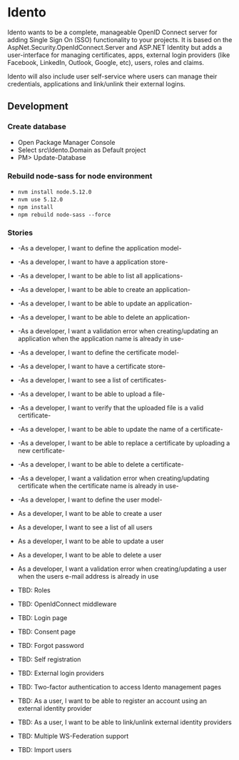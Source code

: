 # Idento

Idento wants to be a complete, manageable OpenID Connect server for adding Single Sign On (SSO) functionality to your projects. It is based on the AspNet.Security.OpenIdConnect.Server and ASP.NET Identity but adds a user-interface for managing certificates, apps, external login providers (like Facebook, LinkedIn, Outlook, Google, etc), users, roles and claims.

Idento will also include user self-service where users can manage their credentials, applications and link/unlink their external logins.

## Development

### Create database

- Open Package Manager Console
- Select src\Idento.Domain as Default project
- PM> Update-Database

### Rebuild node-sass for node environment

- `nvm install node.5.12.0`
- `nvm use 5.12.0`
- `npm install`
- `npm rebuild node-sass --force`

### Stories

- -As a developer, I want to define the application model-
- -As a developer, I want to have a application store-
- -As a developer, I want to be able to list all applications-
- -As a developer, I want to be able to create an application-
- -As a developer, I want to be able to update an application-
- -As a developer, I want to be able to delete an application-
- -As a developer, I want a validation error when creating/updating an application when the application name is already in use-

- -As a developer, I want to define the certificate model-
- -As a developer, I want to have a certificate store-
- -As a developer, I want to see a list of certificates-
- -As a developer, I want to be able to upload a file-
- -As a developer, I want to verify that the uploaded file is a valid certificate-
- -As a developer, I want to be able to update the name of a certificate-
- -As a developer, I want to be able to replace a certificate by uploading a new certificate-
- -As a developer, I want to be able to delete a certificate-
- -As a developer, I want a validation error when creating/updating certificate when the certificate name is already in use-

- -As a developer, I want to define the user model-
- As a developer, I want to be able to create a user
- As a developer, I want to see a list of all users
- As a developer, I want to be able to update a user
- As a developer, I want to be able to delete a user
- As a developer, I want a validation error when creating/updating a user when the users e-mail address is already in use

- TBD: Roles

- TBD: OpenIdConnect middleware

- TBD: Login page

- TBD: Consent page

- TBD: Forgot password

- TBD: Self registration

- TBD: External login providers

- TBD: Two-factor authentication to access Idento management pages

- TBD: As a user, I want to be able to register an account using an external identity provider

- TBD: As a user, I want to be able to link/unlink external identity providers

- TBD: Multiple WS-Federation support

- TBD: Import users
